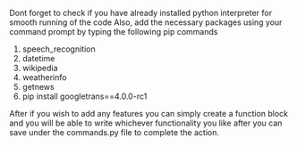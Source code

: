 Dont forget to check if you have already installed python interpreter for smooth running of the code
Also, add the necessary packages using your command prompt by typing the following pip commands

   1. speech_recognition
   2. datetime
   3. wikipedia
   4. weatherinfo
   5. getnews
   6. pip install googletrans==4.0.0-rc1

After if you wish to add any features you can simply create a function block and
you will be able to write whichever functionality you like after you can save under the commands.py file
to complete the action.
